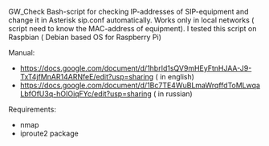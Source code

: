 GW_Check
Bash-script for checking IP-addresses of SIP-equipment and change it in Asterisk sip.conf automatically. Works only in local networks ( script need to know the MAC-address of equipment).
I tested this script on Raspbian ( Debian based OS for Raspberry Pi)

Manual:
 - https://docs.google.com/document/d/1hbrId1sQV9mHEyFtnHJAA-J9-TxT4jfMnAR14ARNfeE/edit?usp=sharing ( in english)
 - https://docs.google.com/document/d/1Bc7TE4WuBLmaWrqffdToMLwqaLbfOfU3q-hOIOiqFYc/edit?usp=sharing ( in russian) 
 
Requirements:
 - nmap
 - iproute2 package
